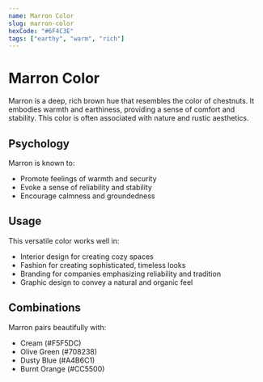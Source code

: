 ```yaml
---
name: Marron Color
slug: marron-color
hexCode: "#6F4C3E"
tags: ["earthy", "warm", "rich"]
---
```


# Marron Color

Marron is a deep, rich brown hue that resembles the color of chestnuts. It embodies warmth and earthiness, providing a sense of comfort and stability. This color is often associated with nature and rustic aesthetics.

## Psychology

Marron is known to:
- Promote feelings of warmth and security
- Evoke a sense of reliability and stability
- Encourage calmness and groundedness

## Usage

This versatile color works well in:
- Interior design for creating cozy spaces
- Fashion for creating sophisticated, timeless looks
- Branding for companies emphasizing reliability and tradition
- Graphic design to convey a natural and organic feel

## Combinations

Marron pairs beautifully with:
- Cream (#F5F5DC)
- Olive Green (#708238)
- Dusty Blue (#A4B6C1)
- Burnt Orange (#CC5500)